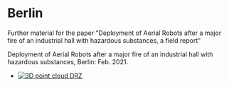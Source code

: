 # Berlin

Further material for the paper "Deployment of Aerial Robots after a major fire of an industrial hall
with hazardous substances, a field report"

Deployment of Aerial Robots after a major fire of an industrial hall with hazardous substances, Berlin: Feb. 2021.
* [![3D point cloud DRZ](https://github.com/RoblabWh/PatchMatch/blob/main/images/vid-thumb-5.png)](https://www.youtube.com/watch?v=mR05-akD4BE& "Point cloud generation of an burned industrial hall")
